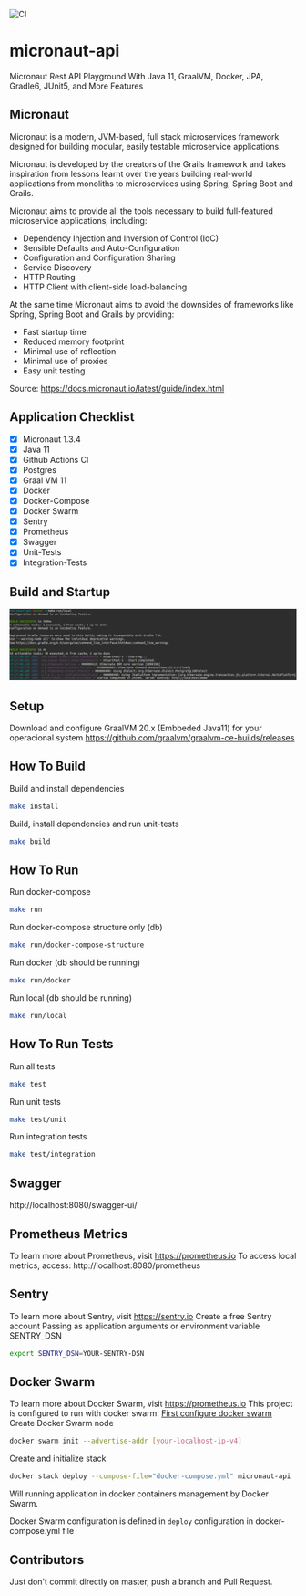 ![CI](https://github.com/rbarbioni/micronaut-api/workflows/CI/badge.svg?branch=master)
# micronaut-api
Micronaut Rest API Playground With Java 11, GraalVM, Docker, JPA, Gradle6, JUnit5, and More Features

## Micronaut
Micronaut is a modern, JVM-based, full stack microservices framework designed for building modular, easily testable microservice applications.

Micronaut is developed by the creators of the Grails framework and takes inspiration from lessons learnt over the years building real-world applications from monoliths to microservices using Spring, Spring Boot and Grails.

Micronaut aims to provide all the tools necessary to build full-featured microservice applications, including:

- Dependency Injection and Inversion of Control (IoC)
- Sensible Defaults and Auto-Configuration
- Configuration and Configuration Sharing
- Service Discovery
- HTTP Routing
- HTTP Client with client-side load-balancing

At the same time Micronaut aims to avoid the downsides of frameworks like Spring, Spring Boot and Grails by providing:
- Fast startup time
- Reduced memory footprint
- Minimal use of reflection
- Minimal use of proxies
- Easy unit testing

Source: https://docs.micronaut.io/latest/guide/index.html

## Application Checklist

- [x] Micronaut 1.3.4
- [x] Java 11
- [x] Github Actions CI
- [x] Postgres
- [x] Graal VM 11
- [x] Docker
- [x] Docker-Compose
- [x] Docker Swarm
- [x] Sentry
- [x] Prometheus
- [x] Swagger
- [x] Unit-Tests
- [x] Integration-Tests

## Build and Startup
![Startup](startup.png)

## Setup
Download and configure GraalVM 20.x (Embbeded Java11) for your operacional system https://github.com/graalvm/graalvm-ce-builds/releases

## How To Build
Build and install dependencies

```bash
make install
```

Build, install dependencies and run unit-tests

```bash
make build
```

## How To Run

Run docker-compose
```bash
make run
```

Run docker-compose structure only (db)
```bash
make run/docker-compose-structure
```

Run docker (db should be running)
```bash
make run/docker
```

Run local (db should be running)
```bash
make run/local
```

## How To Run Tests

Run all tests
```bash
make test
```

Run unit tests
```bash
make test/unit
```

Run integration tests
```bash
make test/integration
```

## Swagger
http://localhost:8080/swagger-ui/

## Prometheus Metrics
To learn more about Prometheus, visit https://prometheus.io
To access local metrics, access:
http://localhost:8080/prometheus

## Sentry
To learn more about Sentry, visit https://sentry.io
Create a free Sentry account
Passing as application arguments or environment variable SENTRY_DSN
```bash
export SENTRY_DSN=YOUR-SENTRY-DSN
```

## Docker Swarm
To learn more about Docker Swarm, visit https://prometheus.io
This project is configured to run with docker swarm. [First configure docker swarm](https://www.dataquest.io/blog/install-and-configure-docker-swarm-on-ubuntu)
Create Docker Swarm node
```bash
docker swarm init --advertise-addr [your-localhost-ip-v4]
```

Create and initialize stack
```bash
docker stack deploy --compose-file="docker-compose.yml" micronaut-api
```
Will running application in docker containers management by Docker Swarm.

Docker Swarm configuration is defined in `deploy` configuration in docker-compose.yml file

## Contributors
Just don't commit directly on master, push a branch and Pull Request.
